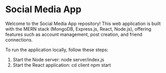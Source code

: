 # Social Media App

Welcome to the Social Media App repository! This web application is built with the MERN stack (MongoDB, Express.js, React, Node.js), offering features such as account management, post creation, and friend connections.

To run the application locally, follow these steps:

1. Start the Node server:
   node server/index.js
2. Start the React application:
   cd client
   npm start
